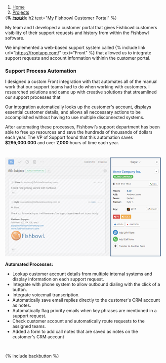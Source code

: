 <ol class="breadcrumbs" style="margin-bottom: -30px!important;">
  <li><a href="/"><span>Home</span></a></li>
  <li><a href="/#projects"><span>Projects</span></a></li>
  <li><a href="/front/"><span>Front</span></a></li>       
</ol>

{% include h2 text="My Fishbowl Customer Portal" %}

My team and I developed a customer portal that gives Fishbowl customers visibility of their support requests and history from within the Fishbowl software.  

We implemented a web-based support system called {% include link url="https://frontapp.com/" text="Front" %} that allowed us to integrate support requests and account information withinin the customer portal.
<br>
<h3>Support Process Automation</h3>

I designed a custom Front integration with that automates all of the manual work that our support teams had to do when working with customers. I researched solutions and came up with creative solutions that streamlined our support processes that 

Our integration automatically looks up the customer's account, displays essential customer details, and allows all neccessary actions to be accomplished without having to use multiple disconnected systems.

After automating these processes, Fishbowl’s support department has been able to free up resources and save the hundreds of thousands of dollars each year. The VP of Support found that this automation saves **$295,000.000** and over **7,000** hours of time each year.

<p style="margin-top: 40px;"><img class="border" src="/assets/images/panel.png" alt="panel"></p>

**Automated Processes:**

- Lookup customer account details from multiple internal systems and display information on each support request.
- Integrate with phone system to allow outbound dialing with the click of a button.
- Integrate voicemail transcription.
- Automatically save email replies directly to the customer's CRM account as notes.
- Automatically flag priority emails when key phrases are mentioned in a support request.
- Check customer account and automatically route requests to the assigned teams.
- Added a form to add call notes that are saved as notes on the customer's CRM account

<br>

{% include backbutton %}
